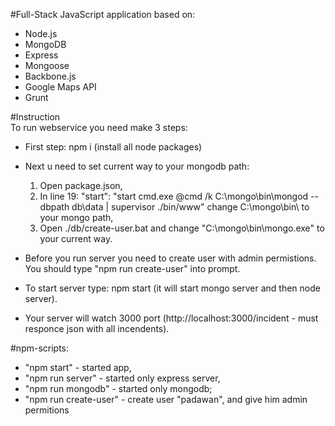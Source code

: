 #Full-Stack JavaScript application based on:  
* Node.js
* MongoDB
* Express
* Mongoose
* Backbone.js
* Google Maps API
* Grunt

#Instruction  
To run webservice you need make 3 steps:  

* First step: npm i (install all node packages)
* Next u need to set current way to your mongodb path:  
  1) Open package.json, 
  2) In line 19: "start": "start cmd.exe @cmd /k C:\\mongo\\bin\\mongod --dbpath db\\data | supervisor ./bin/www" change C:\\mongo\\bin\\ to your mongo path, 
  3) Open ./db/create-user.bat and change "C:\mongo\bin\mongo.exe" to your current way.

* Before you run server you need to create user with admin permistions. You should type "npm run create-user" into prompt.
* To start server type: npm start (it will start mongo server and then node server).
* Your server will watch 3000 port (http://localhost:3000/incident - must responce json with all incendents).


#npm-scripts:  
* "npm start" - started app,
* "npm run server" - started only express server,
* "npm run mongodb" - started only mongodb;
* "npm run create-user" - create user "padawan", and give him admin permitions
